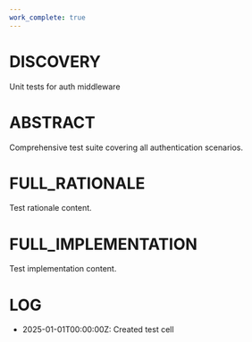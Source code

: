 ```yaml
---
work_complete: true
---
```


# DISCOVERY
Unit tests for auth middleware

# ABSTRACT
Comprehensive test suite covering all authentication scenarios.

# FULL_RATIONALE
Test rationale content.

# FULL_IMPLEMENTATION
Test implementation content.

# LOG
- 2025-01-01T00:00:00Z: Created test cell
